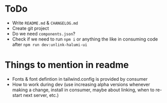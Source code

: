 # ToDo

- Write `README.md` & `CHANGELOG.md`
- Create git project
- Do we need `components.json`?
- Check if we need to run `npm i` or anything the like in consuming code after `npm run dev:unlink-halumi-ui`

# Things to mention in readme

- Fonts & font defintion in tailwind.config is provided by consumer
- How to work during dev (use increasing alpha versions whenever making a change, install in consumer, maybe about linking, when to re-start next server, etc.)
